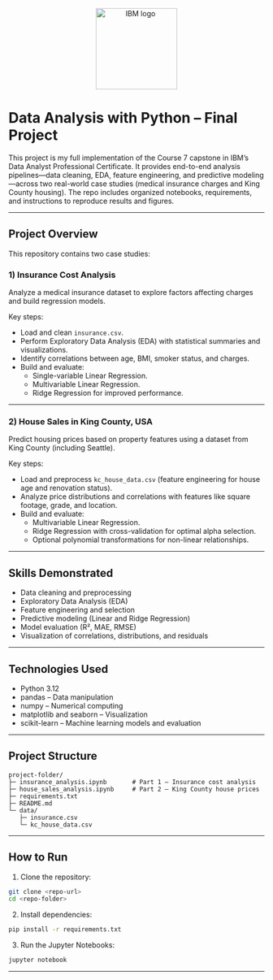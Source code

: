 <p align="center">
  <img src="https://upload.wikimedia.org/wikipedia/commons/5/51/IBM_logo.svg" alt="IBM logo" width="160">
</p>

# Data Analysis with Python – Final Project

This project is my full implementation of the Course 7 capstone in IBM’s Data Analyst Professional Certificate. It provides end-to-end analysis pipelines—data cleaning, EDA, feature engineering, and predictive modeling—across two real-world case studies (medical insurance charges and King County housing). The repo includes organized notebooks, requirements, and instructions to reproduce results and figures.

---

## Project Overview

This repository contains two case studies:

### 1) Insurance Cost Analysis
Analyze a medical insurance dataset to explore factors affecting charges and build regression models.

Key steps:
- Load and clean `insurance.csv`.
- Perform Exploratory Data Analysis (EDA) with statistical summaries and visualizations.
- Identify correlations between age, BMI, smoker status, and charges.
- Build and evaluate:
  - Single-variable Linear Regression.
  - Multivariable Linear Regression.
  - Ridge Regression for improved performance.

---

### 2) House Sales in King County, USA
Predict housing prices based on property features using a dataset from King County (including Seattle).

Key steps:
- Load and preprocess `kc_house_data.csv` (feature engineering for house age and renovation status).
- Analyze price distributions and correlations with features like square footage, grade, and location.
- Build and evaluate:
  - Multivariable Linear Regression.
  - Ridge Regression with cross-validation for optimal alpha selection.
  - Optional polynomial transformations for non-linear relationships.

---

## Skills Demonstrated
- Data cleaning and preprocessing
- Exploratory Data Analysis (EDA)
- Feature engineering and selection
- Predictive modeling (Linear and Ridge Regression)
- Model evaluation (R², MAE, RMSE)
- Visualization of correlations, distributions, and residuals

---

## Technologies Used
- Python 3.12
- pandas – Data manipulation
- numpy – Numerical computing
- matplotlib and seaborn – Visualization
- scikit-learn – Machine learning models and evaluation

---

## Project Structure
```
project-folder/
├─ insurance_analysis.ipynb       # Part 1 – Insurance cost analysis
├─ house_sales_analysis.ipynb     # Part 2 – King County house prices
├─ requirements.txt
├─ README.md
└─ data/
   ├─ insurance.csv
   └─ kc_house_data.csv
```

---

## How to Run
1) Clone the repository:
```bash
git clone <repo-url>
cd <repo-folder>
```

2) Install dependencies:
```bash
pip install -r requirements.txt
```

3) Run the Jupyter Notebooks:
```bash
jupyter notebook
```

---

